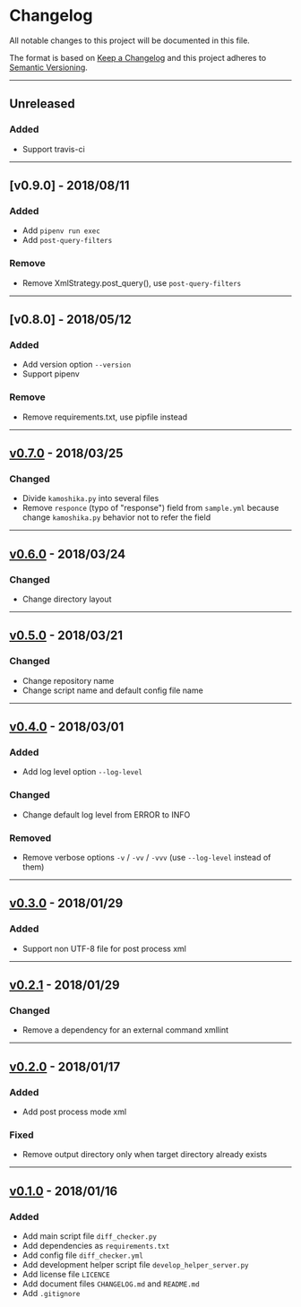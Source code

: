 # Changelog

All notable changes to this project will be documented in this file.

The format is based on [Keep a Changelog] and this project adheres to [Semantic Versioning].

[Keep a Changelog]: http://keepachangelog.com/en/1.0.0/
[Semantic Versioning]: http://semver.org/spec/v2.0.0.html

---

## Unreleased

### Added

- Support travis-ci

---

## [v0.9.0] - 2018/08/11

### Added

- Add `pipenv run exec`
- Add `post-query-filters`

### Remove

- Remove XmlStrategy.post_query(), use `post-query-filters`

---

## [v0.8.0] - 2018/05/12

### Added

- Add version option `--version`
- Support pipenv

### Remove

- Remove requirements.txt, use pipfile instead

---

## [v0.7.0] - 2018/03/25

### Changed

- Divide `kamoshika.py` into several files
- Remove `responce` (typo of "response") field from `sample.yml` because change `kamoshika.py` behavior not to refer the field

[v0.7.0]: https://github.com/km45/kamoshika/releases/tag/v0.7.0

---

## [v0.6.0] - 2018/03/24

### Changed

- Change directory layout

[v0.6.0]: https://github.com/km45/kamoshika/releases/tag/v0.6.0

---

## [v0.5.0] - 2018/03/21

### Changed

- Change repository name
- Change script name and default config file name

[v0.5.0]: https://github.com/km45/kamoshika/releases/tag/v0.5.0

---

## [v0.4.0] - 2018/03/01

### Added

- Add log level option `--log-level`

### Changed

- Change default log level from ERROR to INFO

### Removed

- Remove verbose options `-v` / `-vv` / `-vvv` (use `--log-level` instead of them)

[v0.4.0]: https://github.com/km45/responce-diff-checker/releases/tag/v0.4.0

---

## [v0.3.0] - 2018/01/29

### Added

- Support non UTF-8 file for post process xml

[v0.3.0]: https://github.com/km45/responce-diff-checker/releases/tag/v0.3.0

---

## [v0.2.1] - 2018/01/29

### Changed

- Remove a dependency for an external command xmllint

[v0.2.1]: https://github.com/km45/responce-diff-checker/releases/tag/v0.2.1

---

## [v0.2.0] - 2018/01/17

### Added

- Add post process mode xml

### Fixed

- Remove output directory only when target directory already exists

[v0.2.0]: https://github.com/km45/responce-diff-checker/releases/tag/v0.2.0

---

## [v0.1.0] - 2018/01/16

### Added

- Add main script file `diff_checker.py`
- Add dependencies as `requirements.txt`
- Add config file `diff_checker.yml`
- Add development helper script file `develop_helper_server.py`
- Add license file `LICENCE`
- Add document files `CHANGELOG.md` and `README.md`
- Add `.gitignore`

[v0.1.0]: https://github.com/km45/responce-diff-checker/releases/tag/v0.1.0
